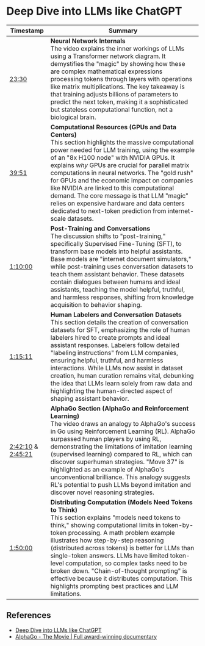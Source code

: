 # Deep Dive into LLMs like ChatGPT

| Timestamp | Summary |
|---|---|
| [23:30](https://youtu.be/7xTGNNLPyMI?t=1410) | **Neural Network Internals** <br> The video explains the inner workings of LLMs using a Transformer network diagram. It demystifies the "magic" by showing how these are complex mathematical expressions processing tokens through layers with operations like matrix multiplications.  The key takeaway is that training adjusts billions of parameters to predict the next token, making it a sophisticated but stateless computational function, not a biological brain. |
| [39:51](https://youtu.be/7xTGNNLPyMI?t=2391) | **Computational Resources (GPUs and Data Centers)** <br> This section highlights the massive computational power needed for LLM training, using the example of an "8x H100 node" with NVIDIA GPUs. It explains *why* GPUs are crucial for parallel matrix computations in neural networks. The "gold rush" for GPUs and the economic impact on companies like NVIDIA are linked to this computational demand. The core message is that LLM "magic" relies on expensive hardware and data centers dedicated to next-token prediction from internet-scale datasets. |
| [1:10:00](https://youtu.be/7xTGNNLPyMI?t=4200) | **Post-Training and Conversations** <br> The discussion shifts to "post-training," specifically Supervised Fine-Tuning (SFT), to transform base models into helpful assistants. Base models are "internet document simulators," while post-training uses conversation datasets to teach them assistant behavior.  These datasets contain dialogues between humans and ideal assistants, teaching the model helpful, truthful, and harmless responses, shifting from knowledge acquisition to behavior shaping. |
| [1:15:11](https://youtu.be/7xTGNNLPyMI?t=4511) | **Human Labelers and Conversation Datasets** <br> This section details the creation of conversation datasets for SFT, emphasizing the role of human labelers hired to create prompts and ideal assistant responses.  Labelers follow detailed "labeling instructions" from LLM companies, ensuring helpful, truthful, and harmless interactions.  While LLMs now assist in dataset creation, human curation remains vital, debunking the idea that LLMs learn solely from raw data and highlighting the human-directed aspect of shaping assistant behavior. |
| [2:42:10](https://youtu.be/7xTGNNLPyMI?t=850) & [2:45:21](https://youtu.be/7xTGNNLPyMI?t=873) | **AlphaGo Section (AlphaGo and Reinforcement Learning)** <br> The video draws an analogy to AlphaGo's success in Go using Reinforcement Learning (RL).  AlphaGo surpassed human players by using RL, demonstrating the limitations of imitation learning (supervised learning) compared to RL, which can discover superhuman strategies. "Move 37" is highlighted as an example of AlphaGo's unconventional brilliance.  This analogy suggests RL's potential to push LLMs beyond imitation and discover novel reasoning strategies. |
| [1:50:00](https://youtu.be/7xTGNNLPyMI?t=5990) | **Distributing Computation (Models Need Tokens to Think)** <br> This section explains "models need tokens to think," showing computational limits in token-by-token processing. A math problem example illustrates how step-by-step reasoning (distributed across tokens) is better for LLMs than single-token answers. LLMs have limited token-level computation, so complex tasks need to be broken down.  "Chain-of-thought prompting" is effective because it distributes computation. This highlights prompting best practices and LLM limitations. |


## References

- [Deep Dive into LLMs like ChatGPT](https://youtu.be/7xTGNNLPyMI)
- [AlphaGo - The Movie | Full award-winning documentary](https://youtu.be/WXuK6gekU1Y)

